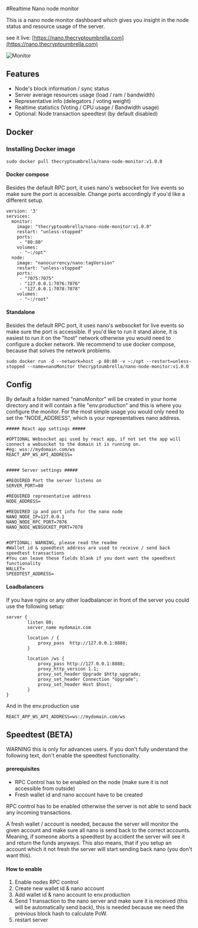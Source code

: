 #Realtime Nano node monitor

This is a nano node monitor dashboard which gives you insight in the node status and resource usage of the server.

see it live: [https://nano.thecryptoumbrella.com](https://nano.thecryptoumbrella.com)

![Monitor](https://i.imgur.com/wF9wer9.png)

## Features
- Node's block information / sync status
- Server average resources usage (load / ram / bandwidth)
- Representative info (delegators / voting weight)
- Realtime statistics (Voting / CPU usage / Bandwidth usage)
- Optional: Node transaction speedtest (by default disabled)

## Docker

### Installing Docker image

    sudo docker pull thecryptoumbrella/nano-node-monitor:v1.0.0

#### Docker compose

Besides the default RPC port, it uses nano's websocket for live events so make sure the port is accessible.
Change ports accordingly if you'd like a different setup.

```
version: '3'
services:
  monitor:
    image: "thecryptoumbrella/nano-node-monitor:v1.0.0"
    restart: "unless-stopped"
    ports:
     - "80:80"
    volumes:
     - "~:/opt"
  node:
    image: "nanocurrency/nano:tagVersion"
    restart: "unless-stopped"
    ports:
     - "7075:7075"
     - "127.0.0.1:7076:7076"
     - "127.0.0.1:7078:7078"
    volumes:
     - "~:/root"
```

#### Standalone

Besides the default RPC port, it uses nano's websocket for live events so make sure the port is accessible.
If you'd like to run it stand alone, it is easiest to run it on the "host" network otherwise you would need to configure a docker network.
We recommend to use docker compose, because that solves the network problems.
 

    sudo docker run -d --network=host -p 80:80 -v ~:/opt --restart=unless-stopped --name=nanoMonitor thecryptoumbrella/nano-node-monitor:v1.0.0


## Config

By default a folder named "nanoMonitor" will be created in your home directory and it will contain a file "env.production" and this is where you configure the monitor.
For the most simple usage you would only need to set the "NODE_ADDRESS", which is your representatives nano address.

```
##### React app settings #####

#OPTIONAL Websocket api used by react app, if not set the app will connect a websocket to the domain it is running on.
#eg: wss://mydomain.com/ws
REACT_APP_WS_API_ADDRESS=


##### Server settings #####

#REQUIRED Port the server listens on
SERVER_PORT=80

#REQUIRED representative address
NODE_ADDRESS=

#REQUIRED ip and port info for the nano node
NANO_NODE_IP=127.0.0.1
NANO_NODE_RPC_PORT=7076
NANO_NODE_WEBSOCKET_PORT=7078


#OPTIONAL: WARNING, please read the readme
#Wallet id & speedtest address are used to receive / send back speedtest transactions
#You can leave these fields blank if you dont want the speedtest functionality
WALLET=
SPEEDTEST_ADDRESS=

```
#### Loadbalancers

If you have nginx or any other loadbalancer in front of the server you could use the following setup:

```
server {
		listen 80;
		server_name mydomain.com	

		location / {
			proxy_pass  http://127.0.0.1:8888;
		}

		location /ws {
			proxy_pass http://127.0.0.1:8888;
			proxy_http_version 1.1;
			proxy_set_header Upgrade $http_upgrade;
			proxy_set_header Connection "Upgrade";
			proxy_set_header Host $host;
		}
}

```
And in the env.production use
 
	REACT_APP_WS_API_ADDRESS=ws://mydomain.com/ws


## Speedtest (BETA)

WARNING this is only for advances users. If you don't fully understand the following text, don't enable the speedtest functionality.


#### prerequisites
- RPC Control has to be enabled on the node (make sure it is not accessible from outside)
- Fresh wallet id and nano account have to be created


RPC control has to be enabled otherwise the server is not able to send back any incoming transactions.

A fresh wallet / account is needed, because the server will monitor the given account and make sure all nano is send back to the correct accounts.
Meaning, if someone aborts a speedtest by accident the server will see it and return the funds anyways.
This also means, that if you setup an account which it not fresh the server will start sending back nano (you don't want this).


#### How to enable

1. Enable nodes RPC control
2. Create new wallet id & nano account
3. Add wallet id & nano account to env.production
4. Send 1 transaction to the nano server and make sure it is received (this will be automatically send back), this is needed because we need the previous block hash to calculate PoW.   
5. restart server

 

